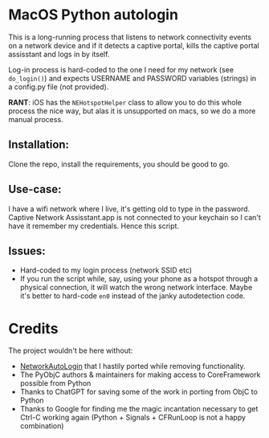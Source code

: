 # MacOS Python autologin

This is a long-running process that listens to network connectivity events on a network device and if it detects a captive portal, kills the captive portal assisstant and logs in by itself.

Log-in process is hard-coded to the one I need for my network (see `do_login()`) and expects USERNAME and PASSWORD variables (strings) in a config.py file (not provided).

**RANT**: iOS has the `NEHotspotHelper` class to allow you to do this whole process the nice way, but alas it is unsupported on macs, so we do a more manual process.

## Installation:

Clone the repo, install the requirements, you should be good to go.

## Use-case:

I have a wifi network where I live, it's getting old to type in the password. Captive Network Assisstant.app is not connected to your keychain so I can't have it remember my credentials. Hence this script.

## Issues:

* Hard-coded to my login process (network SSID etc)
* If you run the script while, say, using your phone as a hotspot through a physical connection, it will watch the wrong network interface. Maybe it's better to hard-code `en0` instead of the janky autodetection code.

# Credits

The project wouldn't be here without:
* [NetworkAutoLogin](https://github.com/tyilo/NetworkAutoLogin) that I hastily ported while removing functionality.
* The PyObjC authors & maintainers for making access to CoreFramework possible from Python
* Thanks to ChatGPT for saving some of the work in porting from ObjC to Python
* Thanks to Google for finding me the magic incantation necessary to get Ctrl-C working again (Python + Signals + CFRunLoop is not a happy combination)
